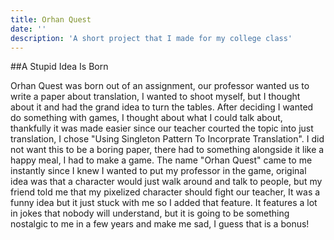 ```yaml
---
title: Orhan Quest
date: ''
description: 'A short project that I made for my college class'
---
```


##A Stupid Idea Is Born

Orhan Quest was born out of an assignment, our professor wanted us to write a paper about translation, I wanted to shoot myself, but I thought about it and had the grand idea to turn the tables.
After deciding I wanted do something with games, I thought about what I could talk about, thankfully it was made easier since our teacher courted the topic into just translation, I chose "Using Singleton Pattern To Incorprate Translation".
I did not want this to be a boring paper, there had to something alongside it like a happy meal, I had to make a game.
The name "Orhan Quest" came to me instantly since I knew I wanted to put my professor in the game, original idea was that a character would just walk around and talk to people, but my friend told me that my pixelized character should fight our teacher, It was a funny idea but it just stuck with me so I added that feature.
It features a lot in jokes that nobody will understand, but it is going to be something nostalgic to me in a few years and make me sad, I guess that is a bonus!
